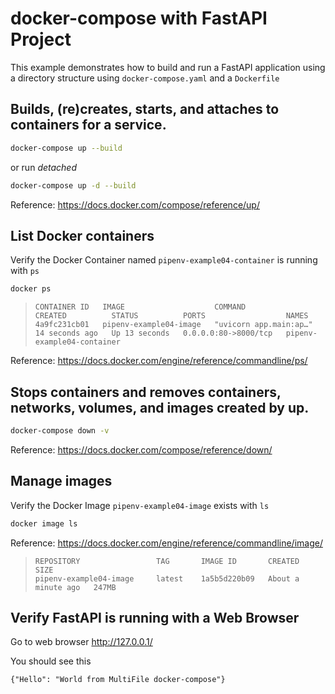 # docker-compose with FastAPI Project

This example demonstrates how to build and run a FastAPI application using a directory structure
using `docker-compose.yaml` and a `Dockerfile`


## Builds, (re)creates, starts, and attaches to containers for a service.

  ```sh
  docker-compose up --build
  ```

  or run _detached_

  ```sh
  docker-compose up -d --build
  ```

   Reference: https://docs.docker.com/compose/reference/up/


## List Docker containers

  Verify the Docker Container named `pipenv-example04-container` is running with `ps`

  ```sh
  docker ps
  ```

  >```
  >CONTAINER ID   IMAGE                    COMMAND                  CREATED          STATUS          PORTS                  NAMES
  >4a9fc231cb01   pipenv-example04-image   "uvicorn app.main:ap…"   14 seconds ago   Up 13 seconds   0.0.0.0:80->8000/tcp   pipenv-example04-container
  >```

  Reference: https://docs.docker.com/engine/reference/commandline/ps/


## Stops containers and removes containers, networks, volumes, and images created by up.

  ```sh
  docker-compose down -v
  ```

  Reference: https://docs.docker.com/compose/reference/down/


## Manage images

  Verify the Docker Image `pipenv-example04-image` exists with `ls`

  ```sh
  docker image ls
  ```

  Reference: https://docs.docker.com/engine/reference/commandline/image/

  >```
  >REPOSITORY                 TAG       IMAGE ID       CREATED              SIZE
  >pipenv-example04-image     latest    1a5b5d220b09   About a minute ago   247MB
  >```


## Verify FastAPI is running with a Web Browser

  Go to web browser http://127.0.0.1/

  You should see this

  ```
  {"Hello": "World from MultiFile docker-compose"}
  ```
